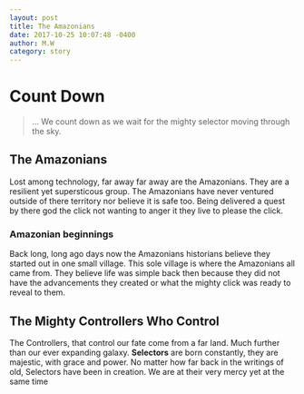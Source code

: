 ```yaml
---
layout: post
title: The Amazonians
date: 2017-10-25 10:07:48 -0400
author: M.W
category: story
---
```

# Count Down

> ... We count down as we wait for the mighty selector moving through the sky.

## The Amazonians

Lost among technology, far away far away are the Amazonians. They are a resilient yet supersticous group. The Amazonians have never ventured outside of there territory nor believe it is safe too. Being delivered a quest by there god the click not wanting to anger it they live to please the click.

### Amazonian beginnings

Back long, long ago days now the Amazonians historians believe they started out in one small village. This sole village is where the Amazonians all came from. They believe life was simple back then because they did not have the advancements they created or what the mighty click was ready to reveal to them.
 
   

     
    
   



## The Mighty Controllers Who Control  

The Controllers, that control our fate come from a far land. Much further than our ever expanding galaxy. 
**Selectors** are born constantly, they are majestic, with grace and power. No matter how far back in the writings of old, Selectors have been in creation. We are at their very mercy yet at the same time 